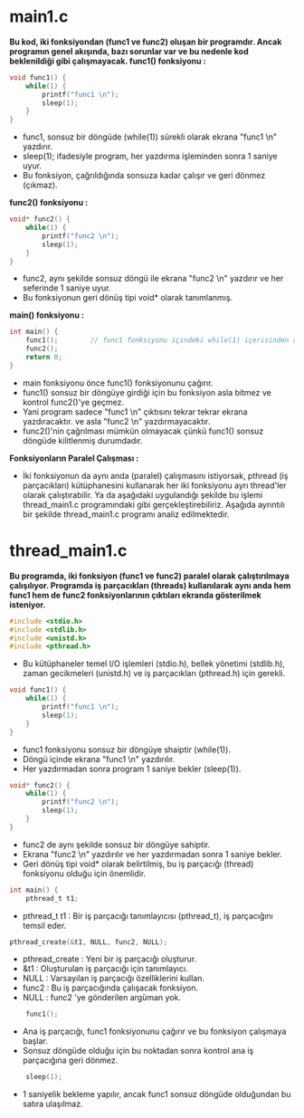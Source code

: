 # main1.c
**Bu kod, iki fonksiyondan (func1 ve func2) oluşan bir programdır. Ancak programın genel akışında, bazı sorunlar var ve bu nedenle kod beklenildiği gibi çalışmayacak.
func1() fonksiyonu :** 
```c
void func1() {
    while(1) {
        printf("func1 \n");
        sleep(1);
    }
}
```
* func1, sonsuz bir döngüde (while(1)) sürekli olarak ekrana "func1 \n" yazdırır.
* sleep(1); ifadesiyle program, her yazdırma işleminden sonra 1 saniye uyur.
* Bu fonksiyon, çağrıldığında sonsuza kadar çalışır ve geri dönmez (çıkmaz).

**func2() fonksiyonu :**
```c
void* func2() {
    while(1) {
        printf("func2 \n");
        sleep(1);
    }
}
```

* func2, aynı şekilde sonsuz döngü ile ekrana "func2 \n" yazdırır ve her seferinde 1 saniye uyur.
* Bu fonksiyonun geri dönüş tipi void* olarak tanımlanmış.

**main() fonksiyonu :**
```c
int main() {
    func1();        // func1 fonksiyonu içindeki while(1) içerisinden çıkamaz sadece ekrana func1 yazar.
    func2();
    return 0;
}
```

* main fonksiyonu önce func1() fonksiyonunu çağırır.
* func1() sonsuz bir döngüye girdiği için bu fonksiyon asla bitmez ve kontrol func2()'ye geçmez.
* Yani program sadece "func1 \n" çıktısını tekrar tekrar ekrana yazdıracaktır. ve asla "func2 \n" yazdırmayacaktır.
* func2()'nin çağrılması mümkün olmayacak çünkü func1() sonsuz döngüde kilitlenmiş durumdadır.

**Fonksiyonların Paralel Çalışması :**

* İki fonksiyonun da aynı anda (paralel) çalışmasını istiyorsak, pthread (iş parçacıkları) kütüphanesini kullanarak her iki fonksiyonu ayrı thread'ler olarak çalıştırabilir. Ya da aşağıdaki uygulandığı şekilde bu işlemi thread_main1.c programındaki gibi gerçekleştirebiliriz. Aşağıda ayrıntılı bir şekilde thread_main1.c programı analiz edilmektedir.


# thread_main1.c
**Bu programda, iki fonksiyon (func1 ve func2) paralel olarak çalıştırılmaya çalışılıyor. Programda iş parçacıkları (threads) kullanılarak aynı anda hem func1 hem de func2 fonksiyonlarının çıktıları ekranda gösterilmek isteniyor.**
```c
#include <stdio.h>
#include <stdlib.h>
#include <unistd.h>
#include <pthread.h>
```
* Bu kütüphaneler temel I/O işlemleri (stdio.h), bellek yönetimi (stdlib.h), zaman gecikmeleri (unistd.h) ve iş parçacıkları (pthread.h) için gerekli.

```c
void func1() {
    while(1) {
        printf("func1 \n");
        sleep(1);
    }
}
```
* func1 fonksiyonu sonsuz bir döngüye shaiptir (while(1)).
* Döngü içinde ekrana "func1 \n" yazdırılır.
* Her yazdırmadan sonra program 1 saniye bekler (sleep(1)).

```c
void* func2() {
    while(1) {
        printf("func2 \n");
        sleep(1);
    }
}
```
* func2 de aynı şekilde sonsuz bir döngüye sahiptir.
* Ekrana "func2 \n" yazdırılır ve her yazdırmadan sonra 1 saniye bekler.
* Geri dönüş tipi void* olarak belirtilmiş, bu iş parçacığı (thread) fonksiyonu olduğu için önemlidir.

```c
int main() {
    pthread_t t1;
```
* pthread_t t1 : Bir iş parçacığı tanımlayıcısı (pthread_t), iş parçacığını temsil eder.

```c
pthread_create(&t1, NULL, func2, NULL);
```
* pthread_create : Yeni bir iş parçacığı oluşturur.
* &t1 : Oluşturulan iş parçacığı için tanımlayıcı.
* NULL : Varsayılan iş parçacığı özelliklerini kullan.
* func2 : Bu iş parçacığında çalışacak fonksiyon.
* NULL : func2 'ye gönderilen argüman yok.

```c
    func1();
```
* Ana iş parçacığı, func1 fonksiyonunu çağırır ve bu fonksiyon çalışmaya başlar.
* Sonsuz döngüde olduğu için bu noktadan sonra kontrol ana iş parçacığına geri dönmez.

```c
    sleep(1);
```
* 1 saniyelik bekleme yapılır, ancak func1 sonsuz döngüde olduğundan bu satıra ulaşılmaz.

